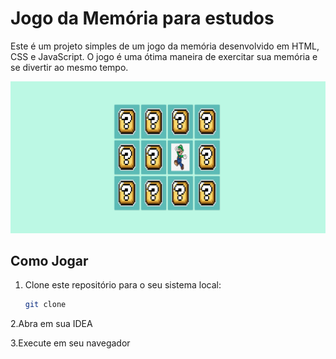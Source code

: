 # Jogo da Memória para estudos 

Este é um projeto simples de um jogo da memória desenvolvido em HTML, CSS e JavaScript. O jogo é uma ótima maneira de exercitar sua memória e se divertir ao mesmo tempo.

![IMG](https://github.com/Marcos-Gabriell/JogoDaMemoria/blob/master/Desktop%20Screenshot%202023.10.08%20-%2020.18.40.36.png) 


## Como Jogar

1. Clone este repositório para o seu sistema local:
   ```sh
   git clone


2.Abra em sua IDEA

3.Execute em seu navegador
